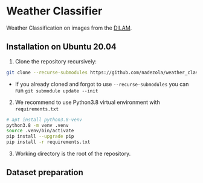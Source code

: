 # Weather Classifier
Weather Classification on images from the [DILAM](https://arxiv.org/abs/2305.18953).

## Installation on Ubuntu 20.04
1. Clone the repository recursively:
```bash
git clone --recurse-submodules https://github.com/nadezola/weather_classifier.git
```
* If you already cloned and forgot to use `--recurse-submodules` you can run `git submodule update --init`

2. We recommend to use Python3.8 virtual environment with `requirements.txt`

```bash
# apt install python3.8-venv
python3.8 -m venv .venv
source .venv/bin/activate
pip install --upgrade pip
pip install -r requirements.txt
```
3. Working directory is the root of the repository.

## Dataset preparation
